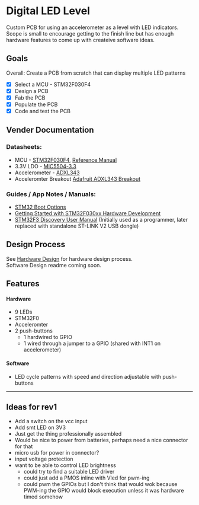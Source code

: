 # Digital LED Level
Custom PCB for using an accelerometer as a level with LED indicators. Scope is small to encourage getting to the finish line but has enough hardware features to come up with createive software ideas. 

## Goals
Overall: Create a PCB from scratch that can display multiple LED patterns  
- [x] Select a MCU - STM32F030F4
- [x] Design a PCB
- [x] Fab the PCB
- [x] Populate the PCB
- [x] Code and test the PCB

## Vender Documentation
### Datasheets:
* MCU - [STM32F030F4](https://www.st.com/resource/en/datasheet/stm32f030f4.pdf), [Reference Manual](https://www.st.com/resource/en/reference_manual/dm00091010-stm32f030x4x6x8xc-and-stm32f070x6xb-advanced-armbased-32bit-mcus-stmicroelectronics.pdf)
* 3.3V LDO - [MIC5504-3.3](https://www.microchip.com/wwwproducts/en/MIC5504)
* Accelerometer - [ADXL343](https://www.analog.com/media/en/technical-documentation/data-sheets/ADXL343.pdf)
* Acceleromter Breakout [Adafruit ADXL343 Breakout](https://learn.adafruit.com/adxl343-breakout-learning-guide/downloads)

### Guides / App Notes / Manuals:
* [STM32 Boot Options](https://www.st.com/content/ccc/resource/technical/document/application_note/b9/9b/16/3a/12/1e/40/0c/CD00167594.pdf/files/CD00167594.pdf/jcr:content/translations/en.CD00167594.pdf)
* [Getting Started with STM32F030xx Hardware Development](https://www.st.com/content/ccc/resource/technical/document/application_note/91/66/2d/8c/f9/b5/47/55/DM00089834.pdf/files/DM00089834.pdf/jcr:content/translations/en.DM00089834.pdf)
* [STM32F3 Discovery User Manual](https://www.st.com/content/ccc/resource/technical/document/user_manual/8a/56/97/63/8d/56/41/73/DM00063382.pdf/files/DM00063382.pdf/jcr:content/translations/en.DM00063382.pdf) (Initially used as a programmer, later replaced with standalone ST-LINK V2 USB dongle)

## Design Process
See [Hardware Design](pcb/readme.md) for hardware design process.  
Software Design readme coming soon.


## Features
#### Hardware
* 9 LEDs
* STM32F0
* Acceleromter
* 2 push-buttons
  - 1 hardwired to GPIO
  - 1 wired through a jumper to a GPIO (shared with INT1 on accelerometer)

#### Software
* LED cycle patterns with speed and direction adjustable with push-buttons




---
## Ideas for rev1
* Add a switch on the vcc input 
* Add smt LED on 3V3
* Just get the thing professionally assembled
* Would be nice to power from batteries, perhaps need a nice connector for that
* micro usb for power in connector?
* input voltage protection
* want to be able to control LED brightness
  - could try to find a suitable LED driver
  - could just add a PMOS inline with Vled for pwm-ing
  - could pwm the GPIOs but I don't think that would wok because PWM-ing the GPIO would block execution unless it was hardware timed somehow

